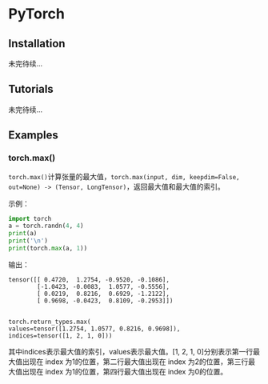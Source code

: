 # PyTorch


## Installation


未完待续...

## Tutorials

未完待续...

## Examples

### torch.max()

`torch.max()`计算张量的最大值，`torch.max(input, dim, keepdim=False, out=None) -> (Tensor, LongTensor)`，返回最大值和最大值的索引。

示例：
```python
import torch
a = torch.randn(4, 4)
print(a)
print('\n')
print(torch.max(a, 1))
```

输出：
```shell
tensor([[ 0.4720,  1.2754, -0.9520, -0.1086],
        [-1.0423, -0.0083,  1.0577, -0.5556],
        [ 0.0219,  0.8216,  0.6929, -1.2122],
        [ 0.9698, -0.0423,  0.8109, -0.2953]])


torch.return_types.max(
values=tensor([1.2754, 1.0577, 0.8216, 0.9698]),
indices=tensor([1, 2, 1, 0]))
```

其中indices表示最大值的索引，values表示最大值。[1, 2, 1, 0]分别表示第一行最大值出现在 index 为1的位置，第二行最大值出现在 index 为2的位置，第三行最大值出现在 index 为1的位置，第四行最大值出现在 index 为0的位置。
